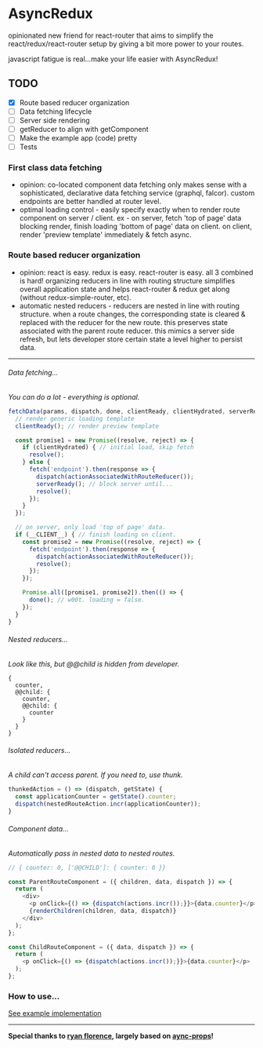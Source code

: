 # AsyncRedux

opinionated new friend for react-router that aims to simplify
the react/redux/react-router setup by giving a bit more power to your routes.

javascript fatigue is real...make your life easier with AsyncRedux!

## TODO
- [x] Route based reducer organization
- [ ] Data fetching lifecycle
- [ ] Server side rendering
- [ ] getReducer to align with getComponent
- [ ] Make the example app (code) pretty
- [ ] Tests

### First class data fetching

- opinion: co-located component data fetching only makes sense with a sophisticated, declarative data fetching service (graphql, falcor). custom endpoints are better handled at router level.
- optimal loading control - easily specify exactly when to render route component on server / client. ex - on server, fetch 'top of page' data blocking render, finish loading 'bottom of page' data on client. on client, render 'preview template' immediately & fetch async.

### Route based reducer organization

- opinion: react is easy. redux is easy. react-router is easy. all 3 combined is hard! organizing reducers in line with routing structure simplifies overall application state and helps react-router & redux get along (without redux-simple-router, etc).
- automatic nested reducers - reducers are nested in line with routing structure. when a route changes, the corresponding state is cleared & replaced with the reducer for the new route. this preserves state associated with the parent route reducer. this mimics a server side refresh, but lets developer store certain state a level higher to persist data.

---

###### Data fetching...
*You can do a lot - everything is optional.*
```javascript
fetchData(params, dispatch, done, clientReady, clientHydrated, serverReady) {
  // render generic loading template
  clientReady(); // render preview template

  const promise1 = new Promise((resolve, reject) => {
    if (clientHydrated) { // initial load, skip fetch
      resolve();
    } else {
      fetch('endpoint').then(response => {
        dispatch(actionAssociatedWithRouteReducer());
        serverReady(); // block server until...
        resolve();
      });
    }
  });

  // on server, only load 'top of page' data.
  if (__CLIENT__) { // finish loading on client.
    const promise2 = new Promise((resolve, reject) => {
      fetch('endpoint').then(response => {
        dispatch(actionAssociatedWithRouteReducer());
        resolve();
      });
    });

    Promise.all([promise1, promise2]).then(() => {
      done(); // w00t. loading = false.
    });
  }
}
```

###### Nested reducers...
*Look like this, but @@child is hidden from developer.*
```
{
  counter,
  @@child: {
    counter,
    @@child: {
      counter
    }
  }
}
```

###### Isolated reducers...
*A child can't access parent. If you need to, use thunk.*
```javascript
thunkedAction = () => (dispatch, getState) {
  const applicationCounter = getState().counter;
  dispatch(nestedRouteAction.incr(applicationCounter));
}
```

###### Component data...
*Automatically pass in nested data to nested routes.*
```javascript
// { counter: 0, ['@@CHILD']: { counter: 0 }}

const ParentRouteComponent = ({ children, data, dispatch }) => {
  return (
    <div>
      <p onClick={() => {dispatch(actions.incr());}}>{data.counter}</p>
      {renderChildren(children, data, dispatch)}
    </div>
  );
};

const ChildRouteComponent = ({ data, dispatch }) => {
  return (
    <p onClick={() => {dispatch(actions.incr());}}>{data.counter}</p>
  );
};
```

### How to use...
[See example implementation]('todo')

---

**Special thanks to [ryan florence](https://github.com/ryanflorence), largely based on [aync-props](https://github.com/rackt/async-props)!**
